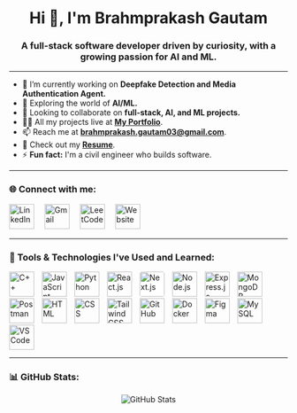 <h1 align="center">Hi 👋, I'm Brahmprakash Gautam</h1>
<h3 align="center">A full-stack software developer driven by curiosity, with a growing passion for AI and ML.</h3>

---

- 🔭 I’m currently working on **Deepfake Detection and Media Authentication Agent.**  
- 🌱 Exploring the world of **AI/ML.**  
- 👯 Looking to collaborate on **full-stack, AI, and ML projects.**  
- 👨‍💻 All my projects live at [**My Portfolio**](https://brahmprakashgautam.vercel.app/). 
- 📫 Reach me at **brahmprakash.gautam03@gmail.com**. 
- 📄 Check out my [**Resume**](https://drive.google.com/file/d/1FvLeeLJeggu-NldXH6G8nxY63z5FLAIN/view?usp=sharing).  
- ⚡ **Fun fact:** I'm a civil engineer who builds software.  

---

### 🌐 Connect with me:
<p align="left">
  <a href="https://www.linkedin.com/in/brahmprakash-gautam-48a812227/" target="_blank" style="text-decoration: none;">
    <img src="https://cdn.jsdelivr.net/gh/devicons/devicon/icons/linkedin/linkedin-original.svg" alt="LinkedIn" width="45" height="45" style="margin-right: 15px;" />
  </a>
  <a href="mailto:brahmprakash.gautam03@gmail.com" target="_blank" style="text-decoration: none;">
    <img src="https://upload.wikimedia.org/wikipedia/commons/4/4e/Gmail_Icon.png" alt="Gmail" width="45" height="45" style="margin-right: 15px;" />
  </a>
  <a href="https://leetcode.com/bpgautam_03" target="_blank" style="text-decoration: none;">
    <img src="https://upload.wikimedia.org/wikipedia/commons/1/19/LeetCode_logo_black.png" alt="LeetCode" width="45" height="45" style="margin-right: 15px;" />
  </a>
  <a href="https://brahmprakashgautam.vercel.app/" target="_blank" style="text-decoration: none;">
    <img src="https://cdn-icons-png.flaticon.com/512/841/841364.png" alt="Website" width="45" height="45" style="margin-right: 15px;" />
  </a>
</p>

---

### 🚀 Tools & Technologies I've Used and Learned:
<p align="left">
  <!-- Programming Languages -->
  <img src="https://cdn.jsdelivr.net/gh/devicons/devicon/icons/cplusplus/cplusplus-original.svg" alt="C++" width="45" height="45" style="margin-right:10px;" />
  <img src="https://cdn.jsdelivr.net/gh/devicons/devicon/icons/javascript/javascript-original.svg" alt="JavaScript" width="45" height="45" style="margin-right:10px;" />
  <img src="https://cdn.jsdelivr.net/gh/devicons/devicon/icons/python/python-original.svg" alt="Python" width="45" height="45" style="margin-right:10px;" />

  <!-- Frontend & Backend -->
  <img src="https://cdn.jsdelivr.net/gh/devicons/devicon/icons/react/react-original.svg" alt="React.js" width="45" height="45" style="margin-right:10px;" />
  <img src="https://cdn.jsdelivr.net/gh/devicons/devicon/icons/nextjs/nextjs-original.svg" alt="Next.js" width="45" height="45" style="margin-right:10px; background-color:white; border-radius:4px;" />
  <img src="https://cdn.jsdelivr.net/gh/devicons/devicon/icons/nodejs/nodejs-original.svg" alt="Node.js" width="45" height="45" style="margin-right:10px;" />
  <img src="https://cdn.jsdelivr.net/gh/devicons/devicon/icons/express/express-original.svg" alt="Express.js" width="45" height="45" style="margin-right:10px;" />
  <img src="https://cdn.jsdelivr.net/gh/devicons/devicon/icons/mongodb/mongodb-original.svg" alt="MongoDB" width="45" height="45" style="margin-right:10px;" />
  <img src="https://img.icons8.com/external-tal-revivo-color-tal-revivo/48/null/external-postman-is-the-only-complete-api-development-environment-logo-color-tal-revivo.png" alt="Postman" width="45" height="45" style="margin-right:10px;" />

  <!-- UI / Markup -->
  <img src="https://cdn.jsdelivr.net/gh/devicons/devicon/icons/html5/html5-original.svg" alt="HTML" width="45" height="45" style="margin-right:10px;" />
  <img src="https://cdn.jsdelivr.net/gh/devicons/devicon/icons/css3/css3-original.svg" alt="CSS" width="45" height="45" style="margin-right:10px;" />
  <img src="https://www.vectorlogo.zone/logos/tailwindcss/tailwindcss-icon.svg" alt="Tailwind CSS" width="45" height="45" style="margin-right:10px;" />

  <!-- Tools -->
  <img src="https://cdn.jsdelivr.net/gh/devicons/devicon/icons/github/github-original.svg" alt="GitHub" width="45" height="45" style="margin-right:10px;" />
  <img src="https://cdn.jsdelivr.net/gh/devicons/devicon/icons/docker/docker-original.svg" alt="Docker" width="45" height="45" style="margin-right:10px;" />
  <img src="https://cdn.jsdelivr.net/gh/devicons/devicon/icons/figma/figma-original.svg" alt="Figma" width="45" height="45" style="margin-right:10px;" />
  <img src="https://cdn.jsdelivr.net/gh/devicons/devicon/icons/mysql/mysql-original.svg" alt="MySQL" width="45" height="45" style="margin-right:10px;" />
  <img src="https://cdn.jsdelivr.net/gh/devicons/devicon/icons/vscode/vscode-original.svg" alt="VSCode" width="45" height="45" style="margin-right:10px;" />
</p>

---

### 📊 GitHub Stats:
<div style="display: flex; justify-content: center; gap: 20px; flex-wrap: wrap;">
  <img src="https://github-readme-stats.vercel.app/api?username=bpgautam2003&show_icons=true&locale=en" alt="GitHub Stats" />
</div>
